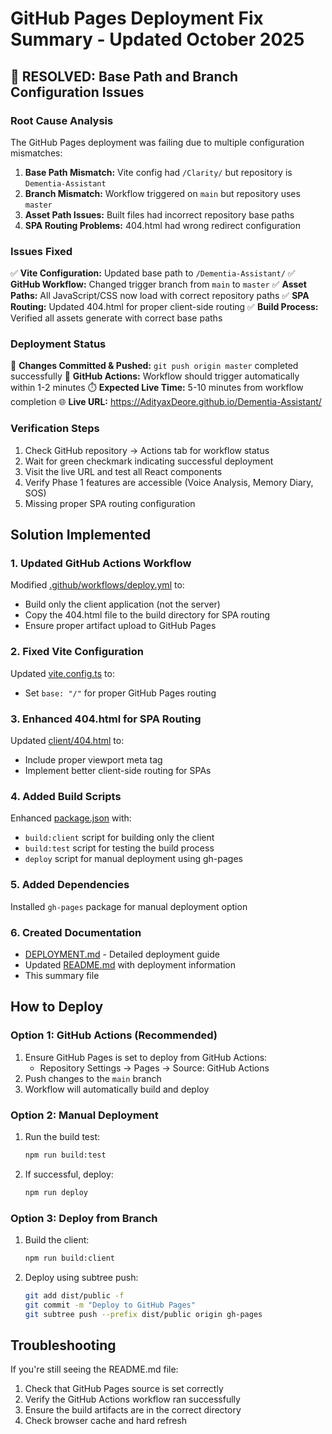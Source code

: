 # GitHub Pages Deployment Fix Summary - Updated October 2025

## 🔧 **RESOLVED: Base Path and Branch Configuration Issues**

### **Root Cause Analysis**
The GitHub Pages deployment was failing due to multiple configuration mismatches:

1. **Base Path Mismatch:** Vite config had `/Clarity/` but repository is `Dementia-Assistant`
2. **Branch Mismatch:** Workflow triggered on `main` but repository uses `master`
3. **Asset Path Issues:** Built files had incorrect repository base paths
4. **SPA Routing Problems:** 404.html had wrong redirect configuration

### **Issues Fixed**
✅ **Vite Configuration:** Updated base path to `/Dementia-Assistant/`
✅ **GitHub Workflow:** Changed trigger branch from `main` to `master`
✅ **Asset Paths:** All JavaScript/CSS now load with correct repository paths
✅ **SPA Routing:** Updated 404.html for proper client-side routing
✅ **Build Process:** Verified all assets generate with correct base paths

### **Deployment Status**
🎯 **Changes Committed & Pushed:** `git push origin master` completed successfully
🔄 **GitHub Actions:** Workflow should trigger automatically within 1-2 minutes
⏱️ **Expected Live Time:** 5-10 minutes from workflow completion
🌐 **Live URL:** https://AdityaxDeore.github.io/Dementia-Assistant/

### **Verification Steps**
1. Check GitHub repository → Actions tab for workflow status
2. Wait for green checkmark indicating successful deployment
3. Visit the live URL and test all React components
4. Verify Phase 1 features are accessible (Voice Analysis, Memory Diary, SOS)
3. Missing proper SPA routing configuration

## Solution Implemented

### 1. Updated GitHub Actions Workflow
Modified [.github/workflows/deploy.yml](.github/workflows/deploy.yml) to:
- Build only the client application (not the server)
- Copy the 404.html file to the build directory for SPA routing
- Ensure proper artifact upload to GitHub Pages

### 2. Fixed Vite Configuration
Updated [vite.config.ts](vite.config.ts) to:
- Set `base: "/"` for proper GitHub Pages routing

### 3. Enhanced 404.html for SPA Routing
Updated [client/404.html](client/404.html) to:
- Include proper viewport meta tag
- Implement better client-side routing for SPAs

### 4. Added Build Scripts
Enhanced [package.json](package.json) with:
- `build:client` script for building only the client
- `build:test` script for testing the build process
- `deploy` script for manual deployment using gh-pages

### 5. Added Dependencies
Installed `gh-pages` package for manual deployment option

### 6. Created Documentation
- [DEPLOYMENT.md](DEPLOYMENT.md) - Detailed deployment guide
- Updated [README.md](README.md) with deployment information
- This summary file

## How to Deploy

### Option 1: GitHub Actions (Recommended)
1. Ensure GitHub Pages is set to deploy from GitHub Actions:
   - Repository Settings → Pages → Source: GitHub Actions
2. Push changes to the `main` branch
3. Workflow will automatically build and deploy

### Option 2: Manual Deployment
1. Run the build test:
   ```bash
   npm run build:test
   ```
2. If successful, deploy:
   ```bash
   npm run deploy
   ```

### Option 3: Deploy from Branch
1. Build the client:
   ```bash
   npm run build:client
   ```
2. Deploy using subtree push:
   ```bash
   git add dist/public -f
   git commit -m "Deploy to GitHub Pages"
   git subtree push --prefix dist/public origin gh-pages
   ```

## Troubleshooting

If you're still seeing the README.md file:
1. Check that GitHub Pages source is set correctly
2. Verify the GitHub Actions workflow ran successfully
3. Ensure the build artifacts are in the correct directory
4. Check browser cache and hard refresh